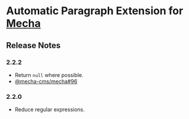 Automatic Paragraph Extension for [Mecha](https://github.com/mecha-cms/mecha)
=============================================================================

Release Notes
-------------

### 2.2.2

 - Return `null` where possible.
 - [@mecha-cms/mecha#96](https://github.com/mecha-cms/mecha/issues/96)

### 2.2.0

 - Reduce regular expressions.
